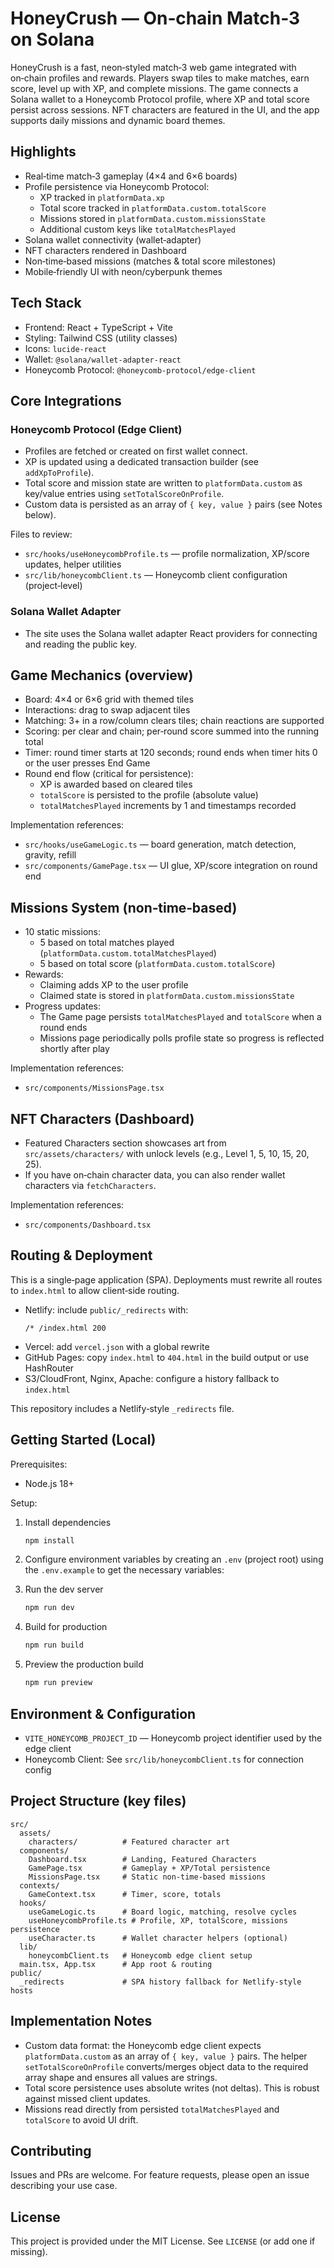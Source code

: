 # HoneyCrush — On‑chain Match‑3 on Solana

HoneyCrush is a fast, neon‑styled match‑3 web game integrated with on‑chain profiles and rewards. Players swap tiles to make matches, earn score, level up with XP, and complete missions. The game connects a Solana wallet to a Honeycomb Protocol profile, where XP and total score persist across sessions. NFT characters are featured in the UI, and the app supports daily missions and dynamic board themes.


## Highlights

- Real‑time match‑3 gameplay (4×4 and 6×6 boards)
- Profile persistence via Honeycomb Protocol:
  - XP tracked in `platformData.xp`
  - Total score tracked in `platformData.custom.totalScore`
  - Missions stored in `platformData.custom.missionsState`
  - Additional custom keys like `totalMatchesPlayed`
- Solana wallet connectivity (wallet‑adapter)
- NFT characters rendered in Dashboard
- Non‑time‑based missions (matches & total score milestones)
- Mobile‑friendly UI with neon/cyberpunk themes


## Tech Stack

- Frontend: React + TypeScript + Vite
- Styling: Tailwind CSS (utility classes)
- Icons: `lucide-react`
- Wallet: `@solana/wallet-adapter-react`
- Honeycomb Protocol: `@honeycomb-protocol/edge-client`


## Core Integrations

### Honeycomb Protocol (Edge Client)
- Profiles are fetched or created on first wallet connect.
- XP is updated using a dedicated transaction builder (see `addXpToProfile`).
- Total score and mission state are written to `platformData.custom` as key/value entries using `setTotalScoreOnProfile`.
- Custom data is persisted as an array of `{ key, value }` pairs (see Notes below).

Files to review:
- `src/hooks/useHoneycombProfile.ts` — profile normalization, XP/score updates, helper utilities
- `src/lib/honeycombClient.ts` — Honeycomb client configuration (project‑level)

### Solana Wallet Adapter
- The site uses the Solana wallet adapter React providers for connecting and reading the public key.


## Game Mechanics (overview)

- Board: 4×4 or 6×6 grid with themed tiles
- Interactions: drag to swap adjacent tiles
- Matching: 3+ in a row/column clears tiles; chain reactions are supported
- Scoring: per clear and chain; per‑round score summed into the running total
- Timer: round timer starts at 120 seconds; round ends when timer hits 0 or the user presses End Game
- Round end flow (critical for persistence):
  - XP is awarded based on cleared tiles
  - `totalScore` is persisted to the profile (absolute value)
  - `totalMatchesPlayed` increments by 1 and timestamps recorded

Implementation references:
- `src/hooks/useGameLogic.ts` — board generation, match detection, gravity, refill
- `src/components/GamePage.tsx` — UI glue, XP/score integration on round end


## Missions System (non‑time‑based)

- 10 static missions:
  - 5 based on total matches played (`platformData.custom.totalMatchesPlayed`)
  - 5 based on total score (`platformData.custom.totalScore`)
- Rewards:
  - Claiming adds XP to the user profile
  - Claimed state is stored in `platformData.custom.missionsState`
- Progress updates:
  - The Game page persists `totalMatchesPlayed` and `totalScore` when a round ends
  - Missions page periodically polls profile state so progress is reflected shortly after play

Implementation references:
- `src/components/MissionsPage.tsx`


## NFT Characters (Dashboard)

- Featured Characters section showcases art from `src/assets/characters/` with unlock levels (e.g., Level 1, 5, 10, 15, 20, 25).
- If you have on‑chain character data, you can also render wallet characters via `fetchCharacters`.

Implementation references:
- `src/components/Dashboard.tsx`


## Routing & Deployment

This is a single‑page application (SPA). Deployments must rewrite all routes to `index.html` to allow client‑side routing.

- Netlify: include `public/_redirects` with:
  ```
  /* /index.html 200
  ```
- Vercel: add `vercel.json` with a global rewrite
- GitHub Pages: copy `index.html` to `404.html` in the build output or use HashRouter
- S3/CloudFront, Nginx, Apache: configure a history fallback to `index.html`

This repository includes a Netlify‑style `_redirects` file.


## Getting Started (Local)

Prerequisites:
- Node.js 18+

Setup:
1. Install dependencies
   ```bash
   npm install
   ```
2. Configure environment variables by creating an `.env` (project root) using the `.env.example` to get the necessary variables:
   
3. Run the dev server
   ```bash
   npm run dev
   ```
4. Build for production
   ```bash
   npm run build
   ```
5. Preview the production build
   ```bash
   npm run preview
   ```


## Environment & Configuration

- `VITE_HONEYCOMB_PROJECT_ID` — Honeycomb project identifier used by the edge client
- Honeycomb Client: See `src/lib/honeycombClient.ts` for connection config


## Project Structure (key files)

```
src/
  assets/
    characters/          # Featured character art
  components/
    Dashboard.tsx        # Landing, Featured Characters
    GamePage.tsx         # Gameplay + XP/Total persistence
    MissionsPage.tsx     # Static non‑time‑based missions
  contexts/
    GameContext.tsx      # Timer, score, totals
  hooks/
    useGameLogic.ts      # Board logic, matching, resolve cycles
    useHoneycombProfile.ts # Profile, XP, totalScore, missions persistence
    useCharacter.ts      # Wallet character helpers (optional)
  lib/
    honeycombClient.ts   # Honeycomb edge client setup
  main.tsx, App.tsx      # App root & routing
public/
  _redirects             # SPA history fallback for Netlify‑style hosts
```


## Implementation Notes

- Custom data format: the Honeycomb edge client expects `platformData.custom` as an array of `{ key, value }` pairs. The helper `setTotalScoreOnProfile` converts/merges object data to the required array shape and ensures all values are strings.
- Total score persistence uses absolute writes (not deltas). This is robust against missed client updates.
- Missions read directly from persisted `totalMatchesPlayed` and `totalScore` to avoid UI drift.


## Contributing

Issues and PRs are welcome. For feature requests, please open an issue describing your use case.


## License

This project is provided under the MIT License. See `LICENSE` (or add one if missing).
